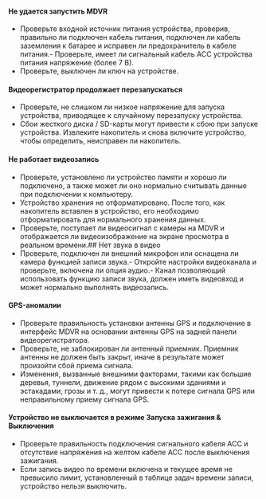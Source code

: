 
#### Не удается запустить MDVR

- Проверьте входной источник питания устройства, проверив, правильно ли подключен кабель питания, подключен ли кабель заземления к батарее и исправен ли предохранитель в кабеле питания.- Проверьте, имеет ли сигнальный кабель ACC устройства питания напряжение (более 7 В).
- Проверьте, выключен ли ключ на устройстве.

#### Видеорегистратор продолжает перезапускаться

- Проверьте, не слишком ли низкое напряжение для запуска устройства, приводящее к случайному перезапуску устройства.
- Сбои жесткого диска / SD-карты могут привести к сбою при запуске устройства. Извлеките накопитель и снова включите устройство, чтобы определить, неисправен ли накопитель.

#### Не работает видеозапись

- Проверьте, установлено ли устройство памяти и хорошо ли подключено, а также может ли оно нормально считывать данные при подключении к компьютеру.
- Устройство хранения не отформатировано. После того, как накопитель вставлен в устройство, его необходимо отформатировать для нормального хранения данных.
- Проверьте, поступает ли видеосигнал с камеры на MDVR и отображается ли видеоизображение на экране просмотра в реальном времени.## Нет звука в видео
- Проверьте, подключен ли внешний микрофон или оснащена ли камера функцией записи звука.- Откройте настройки видеоканала и проверьте, включена ли опция аудио.- Канал позволяющий использовать функцию записи звука, должен иметь видеовход и может нормально выполнять видеозапись.

#### GPS-аномалии

- Проверьте правильность установки антенны GPS и подключение в интерфейс MDVR на основании антенны GPS на задней панели видеорегистратора.
- Проверьте, не заблокирован ли антенный приемник. Приемник антенны не должен быть закрыт, иначе в результате может произойти сбой приема сигнала.
- Изменения, вызванные внешними факторами, такими как большие деревья, туннели, движение рядом с высокими зданиями и эстакадами, грозы и т. д., могут привести к потере сигнала GPS или неправильному приему сигнала GPS.

#### Устройство не выключается в режиме Запуска зажигания & Выключения

- Проверьте правильность подключения сигнального кабеля ACC и отсутствие напряжения на желтом кабеле ACC после выключения зажигания.
- Если запись видео по времени включена и текущее время не превысило лимит, установленный в таблице задач времени записи, устройство нельзя выключить.
